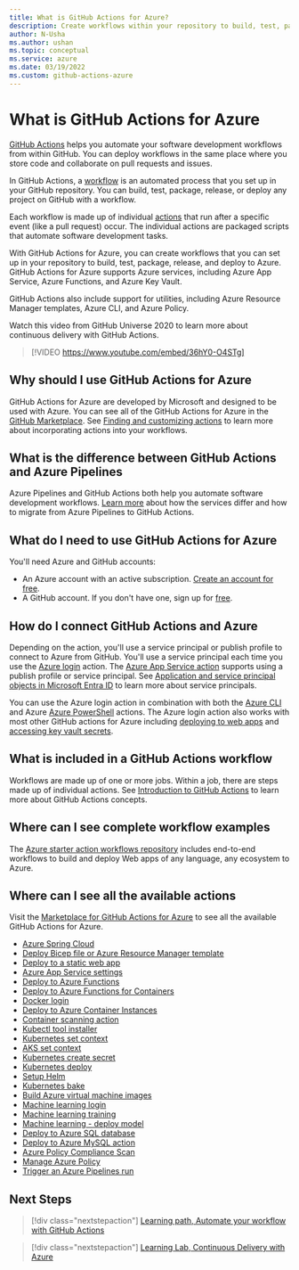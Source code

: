 ```yaml
---
title: What is GitHub Actions for Azure?
description: Create workflows within your repository to build, test, package, release, and deploy to Azure. 
author: N-Usha 
ms.author: ushan 
ms.topic: conceptual
ms.service: azure
ms.date: 03/19/2022
ms.custom: github-actions-azure
---
```



# What is GitHub Actions for Azure

[GitHub Actions](https://docs.github.com/en/free-pro-team@latest/actions) helps you automate your software development workflows from within GitHub. You can deploy workflows in the same place where you store code and collaborate on pull requests and issues.

In GitHub Actions, a [workflow](https://docs.github.com/en/free-pro-team@latest/actions/learn-github-actions/introduction-to-github-actions) is an automated process that you set up in your GitHub repository. You can build, test, package, release, or deploy any project on GitHub with a workflow.

Each workflow is made up of individual [actions](https://docs.github.com/en/actions/learn-github-actions/introduction-to-github-actions) that run after a specific event (like a pull request) occur.  The individual actions are packaged scripts that automate software development tasks.

With GitHub Actions for Azure, you can create workflows that you can set up in your repository to build, test, package, release, and deploy to Azure. GitHub Actions for Azure supports Azure services, including Azure App Service, Azure Functions, and Azure Key Vault.

GitHub Actions also include support for utilities, including Azure Resource Manager templates, Azure CLI, and Azure Policy.

Watch this video from GitHub Universe 2020 to learn more about continuous delivery with GitHub Actions.  

> [!VIDEO https://www.youtube.com/embed/36hY0-O4STg]

## Why should I use GitHub Actions for Azure

GitHub Actions for Azure are developed by Microsoft and designed to be used with Azure. You can see all of the GitHub Actions for Azure in the [GitHub Marketplace](https://github.com/marketplace?query=Azure&type=actions). See [Finding and customizing actions](https://docs.github.com/en/actions/learn-github-actions/finding-and-customizing-actions) to learn more about incorporating actions into your workflows.

## What is the difference between GitHub Actions and Azure Pipelines

Azure Pipelines and GitHub Actions both help you automate software development workflows. [Learn more](https://docs.github.com/en/actions/learn-github-actions/migrating-from-azure-pipelines-to-github-actions) about how the services differ and how to migrate from Azure Pipelines to GitHub Actions.

## What do I need to use GitHub Actions for Azure

You'll need Azure and GitHub accounts:

* An Azure account with an active subscription. [Create an account for free](https://azure.microsoft.com/free/?WT.mc_id=A261C142F).
* A GitHub account. If you don't have one, sign up for [free](https://github.com/join).  

## How do I connect GitHub Actions and Azure

Depending on the action, you'll use a service principal or publish profile to connect to Azure from GitHub. You'll use a service principal each time you use the [Azure login](https://github.com/marketplace/actions/azure-login) action. The [Azure App Service action](https://github.com/marketplace/actions/azure-webapp) supports using a publish profile or service principal. See [Application and service principal objects in Microsoft Entra ID](/azure/active-directory/develop/app-objects-and-service-principals#service-principal-object) to learn more about service principals.  

You can use the Azure login action in combination with both the [Azure CLI](https://github.com/marketplace/actions/azure-cli-action) and Azure [Azure PowerShell](https://github.com/marketplace/actions/azure-powershell-action) actions. The Azure login action also works with most other GitHub actions for Azure including [deploying to web apps](https://github.com/marketplace/actions/azure-webapp) and [accessing key vault secrets](https://github.com/marketplace/actions/enhanced-env-azure-key-vault-get-secrets).

## What is included in a GitHub Actions workflow

Workflows are made up of one or more jobs. Within a job, there are steps made up of individual actions. See [Introduction to GitHub Actions](https://docs.github.com/en/actions/learn-github-actions/introduction-to-github-actions) to learn more about GitHub Actions concepts.  

## Where can I see complete workflow examples

The [Azure starter action workflows repository](https://github.com/Azure/actions-workflow-samples) includes end-to-end workflows to build and deploy Web apps of any language, any ecosystem to Azure.

## Where can I see all the available actions

Visit the [Marketplace for GitHub Actions for Azure](https://github.com/marketplace?query=Azure&type=actions) to see all the available GitHub Actions for Azure.

* [Azure Spring Cloud](https://github.com/Azure/azure-spring-cloud)
* [Deploy Bicep file or Azure Resource Manager template](https://github.com/Azure/arm-deploy)
* [Deploy to a static web app](/azure/static-web-apps/getting-started?tabs=angular)
* [Azure App Service settings](https://github.com/Azure/appservice-settings)  
* [Deploy to Azure Functions](https://github.com/Azure/functions-action)  
* [Deploy to Azure Functions for Containers](https://github.com/Azure/webapps-container-deploy)  
* [Docker login](https://github.com/Azure/docker-login)  
* [Deploy to Azure Container Instances](https://github.com/Azure/aci-deploy)
* [Container scanning action](https://github.com/Azure/container-scan)
* [Kubectl tool installer](https://github.com/Azure/setup-kubectl)  
* [Kubernetes set context](https://github.com/Azure/k8s-set-context)  
* [AKS set context](https://github.com/Azure/aks-set-context)  
* [Kubernetes create secret](https://github.com/Azure/k8s-create-secret)  
* [Kubernetes deploy](https://github.com/Azure/k8s-deploy)  
* [Setup Helm](https://github.com/Azure/setup-helm)  
* [Kubernetes bake](https://github.com/Azure/k8s-bake)  
* [Build Azure virtual machine images](https://github.com/Azure/build-vm-image)
* [Machine learning login](https://github.com/Azure/aml-workspace)
* [Machine learning training](https://github.com/Azure/aml-run)
* [Machine learning - deploy model](https://github.com/Azure/aml-deploy)
* [Deploy to Azure SQL database](https://github.com/Azure/sql-action)  
* [Deploy to Azure MySQL action](https://github.com/Azure/mysql-action)  
* [Azure Policy Compliance Scan](https://github.com/Azure/policy-compliance-scan)
* [Manage Azure Policy](https://github.com/Azure/manage-azure-policy)
* [Trigger an Azure Pipelines run](https://github.com/Azure/pipelines)  

## Next Steps

> [!div class="nextstepaction"]
> [Learning path, Automate your workflow with GitHub Actions](/training/modules/github-actions-automate-tasks/)

> [!div class="nextstepaction"]
> [Learning Lab, Continuous Delivery with Azure](https://github.com/skills/continuous-delivery-azure)

